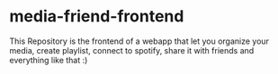 # media-friend-frontend
This Repository is the frontend of a webapp that let you organize your media, create playlist, connect to spotify, share it with friends and everything like that :)
